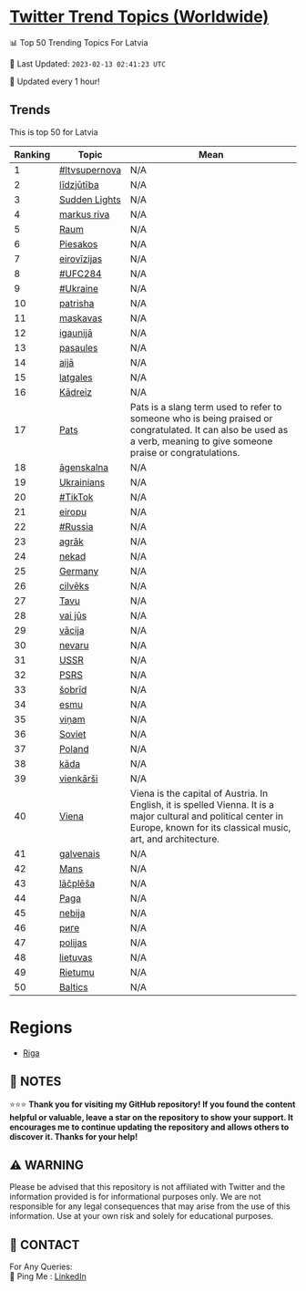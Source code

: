 [Twitter Trend Topics (Worldwide)](https://github.com/ErcinDedeoglu/Twitter-Trend-Topics)
==========


📊 Top 50 Trending Topics For Latvia

📆 Last Updated: `2023-02-13 02:41:23 UTC`

🔧 Updated every 1 hour!


## Trends

This is top 50 for Latvia

| Ranking | Topic | Mean |
| ------- | ------------ | ------------ |
| 1 | [#ltvsupernova](http://twitter.com/search?q=%23ltvsupernova) | N/A |
| 2 | [līdzjūtība](http://twitter.com/search?q=l%c4%abdzj%c5%abt%c4%abba) | N/A |
| 3 | [Sudden Lights](http://twitter.com/search?q=Sudden+Lights) | N/A |
| 4 | [markus riva](http://twitter.com/search?q=markus+riva) | N/A |
| 5 | [Raum](http://twitter.com/search?q=Raum) | N/A |
| 6 | [Piesakos](http://twitter.com/search?q=Piesakos) | N/A |
| 7 | [eirovīzijas](http://twitter.com/search?q=eirov%c4%abzijas) | N/A |
| 8 | [#UFC284](http://twitter.com/search?q=%23UFC284) | N/A |
| 9 | [#Ukraine](http://twitter.com/search?q=%23Ukraine) | N/A |
| 10 | [patrisha](http://twitter.com/search?q=patrisha) | N/A |
| 11 | [maskavas](http://twitter.com/search?q=maskavas) | N/A |
| 12 | [igaunijā](http://twitter.com/search?q=igaunij%c4%81) | N/A |
| 13 | [pasaules](http://twitter.com/search?q=pasaules) | N/A |
| 14 | [aijā](http://twitter.com/search?q=aij%c4%81) | N/A |
| 15 | [latgales](http://twitter.com/search?q=latgales) | N/A |
| 16 | [Kādreiz](http://twitter.com/search?q=K%c4%81dreiz) | N/A |
| 17 | [Pats](http://twitter.com/search?q=Pats) | Pats is a slang term used to refer to someone who is being praised or congratulated. It can also be used as a verb, meaning to give someone praise or congratulations. |
| 18 | [āgenskalna](http://twitter.com/search?q=%c4%81genskalna) | N/A |
| 19 | [Ukrainians](http://twitter.com/search?q=Ukrainians) | N/A |
| 20 | [#TikTok](http://twitter.com/search?q=%23TikTok) | N/A |
| 21 | [eiropu](http://twitter.com/search?q=eiropu) | N/A |
| 22 | [#Russia](http://twitter.com/search?q=%23Russia) | N/A |
| 23 | [agrāk](http://twitter.com/search?q=agr%c4%81k) | N/A |
| 24 | [nekad](http://twitter.com/search?q=nekad) | N/A |
| 25 | [Germany](http://twitter.com/search?q=Germany) | N/A |
| 26 | [cilvēks](http://twitter.com/search?q=cilv%c4%93ks) | N/A |
| 27 | [Tavu](http://twitter.com/search?q=Tavu) | N/A |
| 28 | [vai jūs](http://twitter.com/search?q=vai+j%c5%abs) | N/A |
| 29 | [vācija](http://twitter.com/search?q=v%c4%81cija) | N/A |
| 30 | [nevaru](http://twitter.com/search?q=nevaru) | N/A |
| 31 | [USSR](http://twitter.com/search?q=USSR) | N/A |
| 32 | [PSRS](http://twitter.com/search?q=PSRS) | N/A |
| 33 | [šobrīd](http://twitter.com/search?q=%c5%a1obr%c4%abd) | N/A |
| 34 | [esmu](http://twitter.com/search?q=esmu) | N/A |
| 35 | [viņam](http://twitter.com/search?q=vi%c5%86am) | N/A |
| 36 | [Soviet](http://twitter.com/search?q=Soviet) | N/A |
| 37 | [Poland](http://twitter.com/search?q=Poland) | N/A |
| 38 | [kāda](http://twitter.com/search?q=k%c4%81da) | N/A |
| 39 | [vienkārši](http://twitter.com/search?q=vienk%c4%81r%c5%a1i) | N/A |
| 40 | [Viena](http://twitter.com/search?q=Viena) | Viena is the capital of Austria. In English, it is spelled Vienna. It is a major cultural and political center in Europe, known for its classical music, art, and architecture. |
| 41 | [galvenais](http://twitter.com/search?q=galvenais) | N/A |
| 42 | [Mans](http://twitter.com/search?q=Mans) | N/A |
| 43 | [lāčplēša](http://twitter.com/search?q=l%c4%81%c4%8dpl%c4%93%c5%a1a) | N/A |
| 44 | [Paga](http://twitter.com/search?q=Paga) | N/A |
| 45 | [nebija](http://twitter.com/search?q=nebija) | N/A |
| 46 | [риге](http://twitter.com/search?q=%d1%80%d0%b8%d0%b3%d0%b5) | N/A |
| 47 | [polijas](http://twitter.com/search?q=polijas) | N/A |
| 48 | [lietuvas](http://twitter.com/search?q=lietuvas) | N/A |
| 49 | [Rietumu](http://twitter.com/search?q=Rietumu) | N/A |
| 50 | [Baltics](http://twitter.com/search?q=Baltics) | N/A |



# Regions

* [Riga](</Latvia/Riga.md>)



## 📝 NOTES

⭐⭐⭐ **Thank you for visiting my GitHub repository! If you found the content helpful or valuable, leave a star on the repository to show your support. It encourages me to continue updating the repository and allows others to discover it. Thanks for your help!**


## ⚠️ WARNING

Please be advised that this repository is not affiliated with Twitter and the information provided is for informational purposes only. We are not responsible for any legal consequences that may arise from the use of this information. Use at your own risk and solely for educational purposes.


## 📨 CONTACT

 For Any Queries:  
            🏓 Ping Me : [LinkedIn](https://www.linkedin.com/in/ercindedeoglu/)
